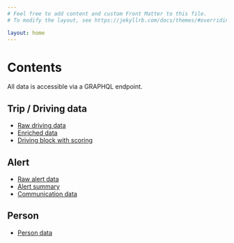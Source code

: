 ```yaml
---
# Feel free to add content and custom Front Matter to this file.
# To modify the layout, see https://jekyllrb.com/docs/themes/#overriding-theme-defaults

layout: home
---
```


<h1>Contents</h1>

All data is accessible via a GRAPHQL endpoint. 

<h2>Trip / Driving data</h2>
<ul>
    <li><a href="/trip-schema/raw.html">Raw driving data</a></li>
    <li><a href="/trip-schema/enriched.html">Enriched data</a></li>
    <li><a href="/trip-schema/block.html">Driving block with scoring</a></li>
</ul>

<h2>Alert</h2>
<ul>
    <li><a href="/alert/raw.html">Raw alert data</a></li>
    <li><a href="/alert/summary.html">Alert summary</a></li>
    <li><a href="/alert/comms.html">Communication data</a></li>
</ul>

<h2>Person</h2>
<ul>
    <li><a href="/person.html">Person data</a></li>
</ul>